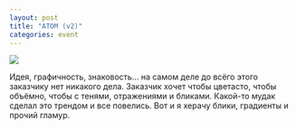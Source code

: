 ```yaml
---
layout: post
title: "ATOM (v2)"
categories: event
---
```

![](https://pics.livejournal.com/quillcraft/pic/0017cwgh)

Идея, графичность, знаковость… на самом деле до всёго этого заказчику нет никакого дела. Заказчик хочет чтобы цветасто, чтобы объёмно, чтобы с тенями, отражениями и бликами. Какой-то мудак сделал это трендом и все повелись. Вот и я херачу блики, градиенты и прочий гламур.
